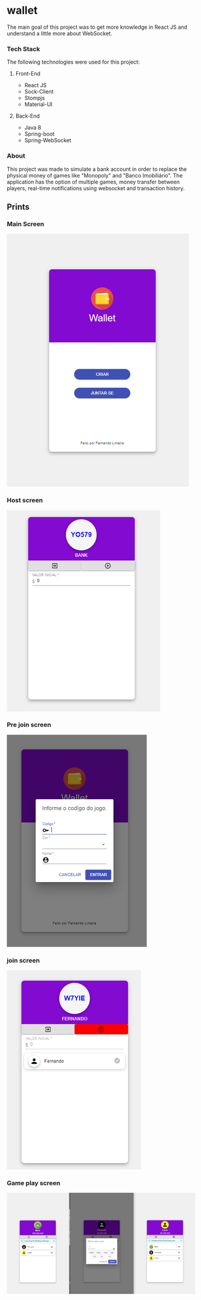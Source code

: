 # wallet
The main goal of this project was to get more knowledge in React JS and understand a little more about WebSocket.

### Tech Stack
The following technologies were used for this project:
1. Front-End
	- React JS
	- Sock-Client
	- Stompjs
	- Material-UI
	
2. Back-End
	- Java 8
	- Spring-boot
	- Spring-WebSocket

### About
This project was made to simulate a bank account in order to replace the physical money of games like "Monopoly" and "Banco Imobiliário".
The application has the option of multiple games, money transfer between players, real-time notifications using websocket and transaction history.

## Prints

### Main Screen
![This is an image](https://github.com/FeraFLN/wallet/blob/main/prints/main_screen.PNG)

### Host screen

![This is an image](https://github.com/FeraFLN/wallet/blob/main/prints/host_screenPNG.PNG)

### Pre join screen

![This is an image](https://github.com/FeraFLN/wallet/blob/main/prints/prejoin_screen.PNG)

### join screen

![This is an image](https://github.com/FeraFLN/wallet/blob/main/prints/join_screen.PNG)

### Game play screen

![This is an image](https://github.com/FeraFLN/wallet/blob/main/prints/game_play.PNG)
